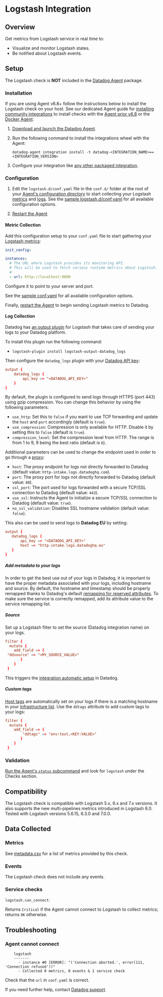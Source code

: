 # Logstash Integration

## Overview

Get metrics from Logstash service in real time to:

- Visualize and monitor Logstash states.
- Be notified about Logstash events.

## Setup

The Logstash check is **NOT** included in the [Datadog Agent][1] package.

### Installation

If you are using Agent v6.8+ follow the instructions below to install the Logstash check on your host. See our dedicated Agent guide for [installing community integrations][2] to install checks with the [Agent prior v6.8][3] or the [Docker Agent][4]:

1. [Download and launch the Datadog Agent][5].
2. Run the following command to install the integrations wheel with the Agent:

   ```shell
   datadog-agent integration install -t datadog-<INTEGRATION_NAME>==<INTEGRATION_VERSION>
   ```

3. Configure your integration like [any other packaged integration][6].

### Configuration

1. Edit the `logstash.d/conf.yaml` file in the `conf.d/` folder at the root of your [Agent's configuration directory][7] to start collecting your Logstash [metrics](#metric-collection) and [logs](#logs-collection). See the [sample logstash.d/conf.yaml][8] for all available configuration options.

2. [Restart the Agent][9]

#### Metric Collection

Add this configuration setup to your `conf.yaml` file to start gathering your [Logstash metrics][10]:

```yaml
init_config:

instances:
  # The URL where Logstash provides its monitoring API.
  # This will be used to fetch various runtime metrics about Logstash.
  #
  - url: http://localhost:9600
```

Configure it to point to your server and port.

See the [sample conf.yaml][11] for all available configuration options.

Finally, [restart the Agent][12] to begin sending Logstash metrics to Datadog.

#### Log Collection

Datadog has [an output plugin][13] for Logstash that takes care of sending your logs to your Datadog platform.

To install this plugin run the following command:

- `logstash-plugin install logstash-output-datadog_logs`

Then configure the `datadog_logs` plugin with your [Datadog API key][14]:

```conf
output {
    datadog_logs {
        api_key => "<DATADOG_API_KEY>"
    }
}
```

By default, the plugin is configured to send logs through HTTPS (port 443) using gzip compression.
You can change this behavior by using the following parameters:

- `use_http`: Set this to `false` if you want to use TCP forwarding and update the `host` and `port` accordingly (default is `true`).
- `use_compression`: Compression is only available for HTTP. Disable it by setting this to `false` (default is `true`).
- `compression_level`: Set the compression level from HTTP. The range is from 1 to 9, 9 being the best ratio (default is `6`).

Additional parameters can be used to change the endpoint used in order to go through a [proxy][15]:

- `host`: The proxy endpoint for logs not directly forwarded to Datadog (default value: `http-intake.logs.datadoghq.com`).
- `port`: The proxy port for logs not directly forwarded to Datadog (default value: `80`).
- `ssl_port`: The port used for logs forwarded with a secure TCP/SSL connection to Datadog (default value: `443`).
- `use_ssl`: Instructs the Agent to initialize a secure TCP/SSL connection to Datadog (default value: `true`).
- `no_ssl_validation`: Disables SSL hostname validation (default value: `false`).

This also can be used to send logs to **Datadog EU** by setting:

```conf
output {
   datadog_logs {
       api_key => "<DATADOG_API_KEY>"
       host => "http-intake.logs.datadoghq.eu"
   }
}
```

##### Add metadata to your logs

In order to get the best use out of your logs in Datadog, it is important to have the proper metadata associated with your logs, including hostname and source. By default, the hostname and timestamp should be properly remapped thanks to Datadog's default [remapping for reserved attributes][16]. To make sure the service is correctly remapped, add its attribute value to the service remapping list.

##### Source

Set up a Logstash filter to set the source (Datadog integration name) on your logs.

```conf
filter {
  mutate {
    add_field => {
 "ddsource" => "<MY_SOURCE_VALUE>"
       }
    }
 }
```

This triggers the [integration automatic setup][17] in Datadog.

##### Custom tags

[Host tags][18] are automatically set on your logs if there is a matching hostname in your [infrastructure list][19]. Use the `ddtags` attribute to add custom tags to your logs:

```conf
filter {
  mutate {
    add_field => {
        "ddtags" => "env:test,<KEY:VALUE>"
       }
    }
 }
```

### Validation

[Run the Agent's `status` subcommand][20] and look for `logstash` under the Checks section.

## Compatibility

The Logstash check is compatible with Logstash 5.x, 6.x and 7.x versions. It also supports the new multi-pipelines metrics introduced in Logstash 6.0. Tested with Logstash versions 5.6.15, 6.3.0 and 7.0.0.

## Data Collected

### Metrics

See [metadata.csv][21] for a list of metrics provided by this check.

### Events

The Logstash check does not include any events.

### Service checks

`logstash.can_connect`:

Returns `Critical` if the Agent cannot connect to Logstash to collect metrics; returns `OK` otherwise.

## Troubleshooting

### Agent cannot connect

```text
    logstash
    -------
      - instance #0 [ERROR]: "('Connection aborted.', error(111, 'Connection refused'))"
      - Collected 0 metrics, 0 events & 1 service check
```

Check that the `url` in `conf.yaml` is correct.

If you need further help, contact [Datadog support][22].

[1]: https://app.datadoghq.com/account/settings#agent
[2]: https://docs.datadoghq.com/agent/guide/community-integrations-installation-with-docker-agent/
[3]: https://docs.datadoghq.com/agent/guide/community-integrations-installation-with-docker-agent/?tab=agentpriorto68
[4]: https://docs.datadoghq.com/agent/guide/community-integrations-installation-with-docker-agent/?tab=docker
[5]: https://app.datadoghq.com/account/settings#agent
[6]: https://docs.datadoghq.com/getting_started/integrations/
[7]: https://docs.datadoghq.com/agent/guide/agent-configuration-files/#agent-configuration-directory
[8]: https://github.com/DataDog/integrations-extras/blob/master/logstash/datadog_checks/logstash/data/conf.yaml.example
[9]: https://docs.datadoghq.com/agent/guide/agent-commands/#start-stop-and-restart-the-agent
[10]: #metrics
[11]: https://github.com/DataDog/integrations-extras/blob/master/logstash/datadog_checks/logstash/data/conf.yaml.example
[12]: https://docs.datadoghq.com/agent/faq/agent-commands/#start-stop-restart-the-agent
[13]: https://github.com/DataDog/logstash-output-datadog_logs
[14]: https://app.datadoghq.com/account/settings#api
[15]: https://docs.datadoghq.com/agent/proxy/#proxy-for-logs
[16]: /logs/#edit-reserved-attributes
[17]: /logs/processing/#integration-pipelines
[18]: /getting_started/tagging/assigning_tags
[19]: https://app.datadoghq.com/infrastructure
[20]: https://docs.datadoghq.com/agent/guide/agent-commands/#service-status
[21]: https://github.com/DataDog/integrations-extras/blob/master/logstash/metadata.csv
[22]: http://docs.datadoghq.com/help
